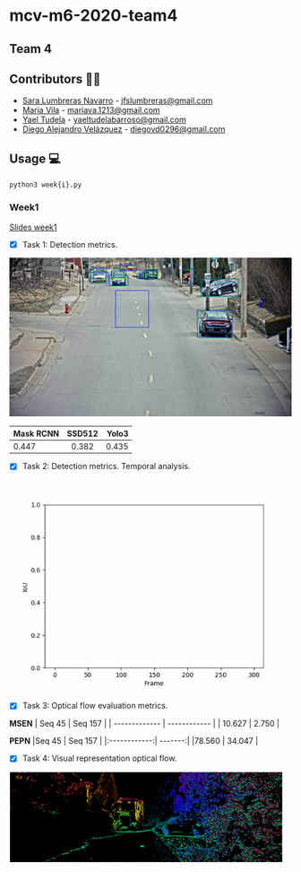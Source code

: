 # mcv-m6-2020-team4
## Team 4
## Contributors 👫👫
- [Sara Lumbreras Navarro](https://github.com/lunasara) - jfslumbreras@gmail.com
- [Maria Vila](https://github.com/mariavila) - mariava.1213@gmail.com
- [Yael Tudela](https://github.com/yaeltudela) - yaeltudelabarroso@gmail.com
- [Diego Alejandro Velázquez](https://github.com/dvd42) - diegovd0296@gmail.com


## Usage 💻
```
python3 week{i}.py
```


### Week1 
[Slides week1](https://docs.google.com/presentation/d/16PFxQ5oOF8AiYmNZvJJbCN2tBN9ZxJ5noHVAtzE7whU/edit?usp=sharing)
* [x] Task 1: Detection metrics.

![](https://github.com/mcv-m6-video/mcv-m6-2020-team4/blob/master/frame_guai.png)

| Mask RCNN     | SSD512        | Yolo3 |
| ------------- |:-------------:| -----:|
| 0.447         | 0.382         | 0.435 |


* [x] Task 2: Detection metrics. Temporal analysis.

![](https://github.com/mcv-m6-video/mcv-m6-2020-team4/blob/master/Results/Week1/iou_noisy.gif)

* [x] Task 3: Optical flow evaluation metrics.

**MSEN**
| Seq 45        | Seq 157      | 
| ------------- | ------------ |
| 10.627        | 2.750        | 

**PEPN**
|Seq 45        | Seq 157 |
|:------------:| -------:|
|78.560        | 34.047  |

* [x] Task 4: Visual representation optical flow.

![](https://github.com/mcv-m6-video/mcv-m6-2020-team4/blob/master/Results/Week1/OF.PNG)




